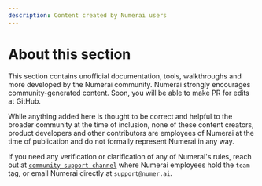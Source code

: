 ```yaml
---
description: Content created by Numerai users
---
```


# About this section

This section contains unofficial documentation, tools, walkthroughs and more developed by the Numerai community. Numerai strongly encourages community-generated content. Soon, you will be able to make PR for edits at GitHub.

While anything added here is thought to be correct and helpful to the broader community at the time of inclusion, none of these content creators, product developers and other contributors are employees of Numerai at the time of publication and do not formally represent Numerai in any way. 

If you need any verification or clarification of any of Numerai's rules, reach out at [`community support channel`](https://community.numer.ai/channel/support/) where Numerai employees hold the `team` tag, or email Numerai directly at `support@numer.ai`.



